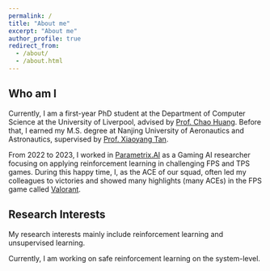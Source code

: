 ```yaml
---
permalink: /
title: "About me"
excerpt: "About me"
author_profile: true
redirect_from: 
  - /about/
  - /about.html
---
```


Who am I
------
Currently, I am a first-year PhD student at the Department of Computer Science at the University of Liverpool, advised by [Prof. Chao Huang](https://chaohuang2018.github.io/main/). Before that, I earned my M.S. degree at Nanjing University of Aeronautics and Astronautics, supervised by [Prof. Xiaoyang Tan](http://parnec.nuaa.edu.cn/xtan/).

From 2022 to 2023, I worked in [Parametrix.AI](https://chaocanshu.cn/index-en.html) as a Gaming AI researcher focusing on applying reinforcement learning in challenging FPS and TPS games. During this happy time, I, as the ACE of our squad, often led my colleagues to victories and showed many highlights (many ACEs) in the FPS game called [Valorant](https://playvalorant.com/en-gb/).


Research Interests
------
My research interests mainly include reinforcement learning and unsupervised learning.

Currently, I am working on safe reinforcement learning on the system-level.